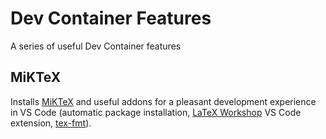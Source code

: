 # Dev Container Features

A series of useful Dev Container features

## MiKTeX

Installs [MiKTeX](https://miktex.org/) and useful addons for a pleasant development experience in VS Code (automatic package installation, [LaTeX Workshop](https://github.com/James-Yu/LaTeX-Workshop) VS Code extension, [tex-fmt](https://github.com/WGUNDERWOOD/tex-fmt)).